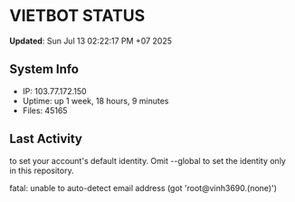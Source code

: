 # VIETBOT STATUS
**Updated**: Sun Jul 13 02:22:17 PM +07 2025

## System Info
- IP: 103.77.172.150
- Uptime: up 1 week, 18 hours, 9 minutes
- Files: 45165

## Last Activity

to set your account's default identity.
Omit --global to set the identity only in this repository.

fatal: unable to auto-detect email address (got 'root@vinh3690.(none)')
